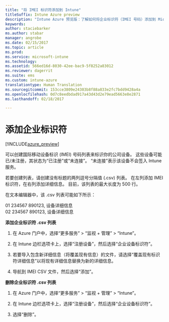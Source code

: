 ```yaml
---
title: "将 IMEI 标识符添加到 Intune"
titleSuffix: Intune Azure preview
description: "Intune Azure 预览版：了解如何将企业标识符（IMEI 号码）添加到 Microsoft Intune。 "
keywords: 
author: staciebarker
ms.author: stabar
manager: angrobe
ms.date: 02/15/2017
ms.topic: article
ms.prod: 
ms.service: microsoft-intune
ms.technology: 
ms.assetid: 566ed16d-8030-42ee-bac9-5f8252a83012
ms.reviewer: dagerrit
ms.suite: ems
ms.custom: intune-azure
translationtype: Human Translation
ms.sourcegitcommit: 153cce3809e24303b8f88a833e2fc7bdd9428a4a
ms.openlocfilehash: 0d7c8eedbdad917a43d43d2e79ead5663e8e2871
ms.lasthandoff: 02/18/2017

---
```


# <a name="add-corporate-identifiers"></a>添加企业标识符

[!INCLUDE[azure_preview](../includes/azure_preview.md)]

可以创建国际移动设备标识 (IMEI) 号码列表来标识你的公司设备。 这些设备可能已/未注册，其状态为“已注册”或“未连接”。 “未连接”表示该设备不会签入 Intune 服务。

若要创建列表，请创建没有标题的两列逗号分隔值 (.csv) 列表。 在左列添加 IMEI 标识符，在右列添加详细信息。 目前，该列表的最大长度为 500 行。

在文本编辑器中，该 .csv 列表可能如下所示：

01 234567 890123, 设备详细信息</br>
02 234567 890123, 设备详细信息

**添加企业标识符 .csv 列表**

1. 在 Azure 门户中，选择“更多服务” > “监视 + 管理” > “Intune”。

2. 在 Intune 边栏选项卡上，选择“注册设备”，然后选择“企业设备标识符”。

3. 若要导入包含新详细信息（将覆盖现有信息）的文件，请选择“覆盖现有标识符详细信息”以将现有详细信息替换为新的详细信息。

4. 导航到 IMEI CSV 文件，然后选择“添加”。

**删除企业标识符 .csv 列表**

1. 在 Azure 门户中，选择“更多服务” > “监视 + 管理” > “Intune”。

2. 在 Intune 边栏选项卡上，选择“注册设备”，然后选择“企业设备标识符”。

3. 选择“删除”。

